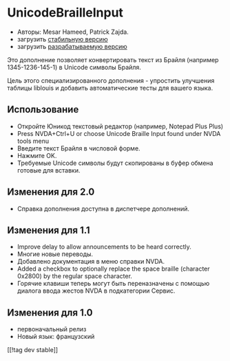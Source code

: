 # UnicodeBrailleInput #

* Авторы: Mesar Hameed, Patrick Zajda.
* загрузить [стабильную версию][1]
* загрузить [разрабатываемую версию][2]

Это дополнение позволяет конвертировать текст из Брайля (например
1345-1236-145-1) в Unicode символы Брайля.

Цель этого специализированного дополнения - упростить улучшения таблицы
liblouis и добавить автоматические тесты для вашего языка.

## Использование ##

* Откройте Юникод текстовый редактор (например, Notepad Plus Plus)
* Press NVDA+Ctrl+U or choose Unicode Braille Input found under NVDA tools
  menu
* Введите текст Брайля в числовой форме.
* Нажмите OK.
* Требуемые Unicode символы будут скопированы в буфер обмена готовые для
  вставки.

## Изменения для 2.0 ##

* Справка дополнения доступна в диспетчере дополнений.

## Изменения для 1.1 ##

* Improve delay to allow announcements to be heard correctly.
* Многие новые переводы.
* Добавлено документация в меню справки NVDA.
* Added a checkbox to optionally replace the space braille (character
  0x2800) by the regular space character.
* Горячие клавиши теперь могут быть переназначены с помощью диалога ввода
  жестов NVDA в подкатегории Сервис.

## Изменения для 1.0 ##

* первоначальный релиз
* Новый язык: французский

[[!tag dev stable]]

[1]: http://addons.nvda-project.org/files/get.php?file=ubi

[2]: http://addons.nvda-project.org/files/get.php?file=ubi-dev
